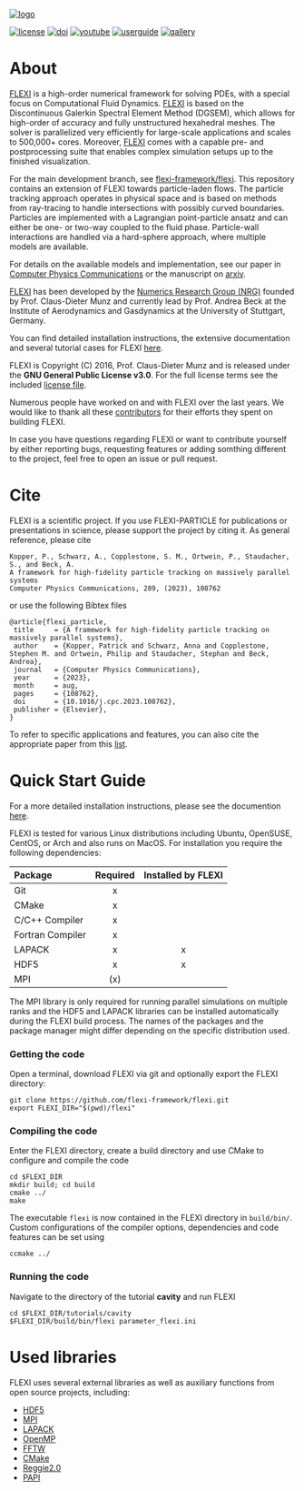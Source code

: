 [![logo](https://numericsresearchgroup.org/images/icons/flexi_particle.svg "FLEXI-PARTICLE")][flexi]

[![license](https://img.shields.io/github/license/flexi-framework/flexi.svg?maxAge=2592000 "GPL-3.0 License")](LICENSE.md)
[![doi](https://img.shields.io/badge/DOI-10.1016/j.cpc.2023.108762-blue "DOI")](https://doi.org/10.1016/j.cpc.2023.108762)
[![youtube](https://img.shields.io/badge/YouTube-red?logo=youtube "YouTube")](https://www.youtube.com/@nrgiag8633)
[![userguide](https://img.shields.io/badge/Userguide-silver "Userguide")][userguide]
[![gallery](https://img.shields.io/badge/Gallery-teal "Gallery")][gallery]

# About

[FLEXI][flexi] is a high-order numerical framework for solving PDEs, with a special focus on Computational Fluid Dynamics. [FLEXI][flexi] is based on the Discontinuous Galerkin Spectral Element Method (DGSEM), which allows for high-order of accuracy and fully unstructured hexahedral meshes. The solver is parallelized very efficiently for large-scale applications and scales to 500,000+ cores. Moreover, [FLEXI][flexi] comes with a capable pre- and postprocessing suite that enables complex simulation setups up to the finished visualization.

For the main development branch, see [flexi-framework/flexi](https://github.com/flexi-framework/flexi). This repository contains an extension of FLEXI towards particle-laden flows. The particle tracking approach operates in physical space and is based on methods from ray-tracing to handle intersections with possibly curved boundaries. Particles are implemented with a Lagrangian point-particle ansatz and can either be one- or two-way coupled to the fluid phase. Particle-wall interactions are handled via a hard-sphere approach, where multiple models are available. 

For details on the available models and implementation, see our paper in [Computer Physics Communications](https://doi.org/10.1016/j.cpc.2023.108762) or the manuscript on [arxiv](https://arxiv.org/abs/2211.05458).

[FLEXI][flexi] has been developed by the [Numerics Research Group (NRG)][nrg] founded by Prof. Claus-Dieter Munz and currently lead by Prof. Andrea Beck at the Institute of Aerodynamics and Gasdynamics at the University of Stuttgart, Germany.


You can find detailed installation instructions, the extensive documentation and several tutorial cases for FLEXI [here][flexi].

FLEXI is Copyright (C) 2016, Prof. Claus-Dieter Munz and is released under the **GNU General Public License v3.0**. For the full license terms see the included [license file](LICENSE.md).

Numerous people have worked on and with FLEXI over the last years. We would like to thank all these [contributors](CONTRIBUTORS.md) for their efforts they spent on building FLEXI.
 
In case you have questions regarding FLEXI or want to contribute yourself by either reporting bugs, requesting features or adding somthing different to the project, feel free to open an issue or pull request.

# Cite
FLEXI is a scientific project. If you use FLEXI-PARTICLE for publications or presentations in science, please support the project by citing it. As general reference, please cite
```
Kopper, P., Schwarz, A., Copplestone, S. M., Ortwein, P., Staudacher, S., and Beck, A.
A framework for high-fidelity particle tracking on massively parallel systems
Computer Physics Communications, 289, (2023), 108762
```
or use the following Bibtex files

    @article{flexi_particle,
     title     = {A framework for high-fidelity particle tracking on massively parallel systems},
     author    = {Kopper, Patrick and Schwarz, Anna and Copplestone, Stephen M. and Ortwein, Philip and Staudacher, Stephan and Beck, Andrea},
     journal   = {Computer Physics Communications},
     year      = {2023},
     month     = aug,
     pages     = {108762},
     doi       = {10.1016/j.cpc.2023.108762},
     publisher = {Elsevier},
    }

To refer to specific applications and features, you can also cite the appropriate paper from this [list][publications].

# Quick Start Guide
For a more detailed installation instructions, please see the documention [here][userguide].

FLEXI is tested for various Linux distributions including Ubuntu, OpenSUSE, CentOS, or Arch and also runs on MacOS. For installation you require the following dependencies:

| Package          | Required | Installed by FLEXI |
|:-----------------|:--------:|:------------------:|
| Git              |      x   |                    |
| CMake            |      x   |                    |
| C/C++ Compiler   |      x   |                    |
| Fortran Compiler |      x   |                    |
| LAPACK           |      x   |      x             |
| HDF5             |      x   |      x             |
| MPI              |     (x)  |                    |

The MPI library is only required for running parallel simulations on multiple ranks and the HDF5 and LAPACK libraries can be installed automatically during the FLEXI build process. The names of the packages and the package manager might differ depending on the specific distribution used.

### Getting the code
Open a terminal, download FLEXI via git and optionally export the FLEXI directory:

    git clone https://github.com/flexi-framework/flexi.git
    export FLEXI_DIR="$(pwd)/flexi"

### Compiling the code
Enter the FLEXI directory, create a build directory and use CMake to configure and compile the code

    cd $FLEXI_DIR
    mkdir build; cd build
    cmake ../
    make

The executable `flexi` is now contained in the FLEXI directory in `build/bin/`. Custom configurations of the compiler options, dependencies and code features can be set using

    ccmake ../

### Running the code
Navigate to the directory of the tutorial **cavity** and run FLEXI

    cd $FLEXI_DIR/tutorials/cavity
    $FLEXI_DIR/build/bin/flexi parameter_flexi.ini

# Used libraries
FLEXI uses several external libraries as well as auxiliary functions from open source projects, including:
* [HDF5](https://www.hdfgroup.org/)
* [MPI](https://www.mcs.anl.gov/research/projects/mpi/)
* [LAPACK](https://www.netlib.org/lapack/)
* [OpenMP](https://www.openmp.org/)
* [FFTW](https://www.fftw.org/)
* [CMake](https://cmake.org/)
* [Reggie2.0](https://github.com/reggie-framework/reggie2.0/)
* [PAPI](https://icl.cs.utk.edu/papi/)

[nrg]:           https://numericsresearchgroup.org/index.html
[flexi]:         https://numericsresearchgroup.org/flexi_index.html
[publications]:  https://numericsresearchgroup.org/publications.html#services
[userguide]:     https://numericsresearchgroup.org/userguide/userguide.pdf
[gallery]:       https://numericsresearchgroup.org/gallery.html#portfolio
[youtube]:       https://www.youtube.com/@nrgiag8633 
